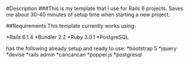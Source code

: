 #Description
###This is my template that I use for Rails 6 projects. Saves me about 30-40 minutes of setup time when starting a new project.

##Requirements
This template currently works using:

*Rails 6.1.4
*Bundler 2.2
*Ruby 3.0.1
*PostgreSQL

has the following already setup and ready to use:
*bootstrap 5
*jquery
*devise
*rails admin
*cancancan
*popper.js
*postgresql
